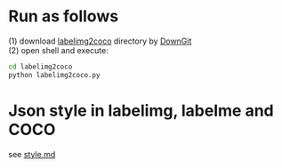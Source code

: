 # Run as follows
(1) download [labelimg2coco](https://github.com/apanda-xu/Tools/tree/main/labelme2coco) directory by [DownGit](https://www.itsvse.com/downgit/#/home)<br>
(2) open shell and execute: 
```bash
cd labelimg2coco
python labelimg2coco.py
```
# Json style in labelimg, labelme and COCO
see [style.md](https://github.com/apanda-xu/Tools/blob/main/labelme2coco/style.md)
